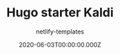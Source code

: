 ---
title: Hugo starter Kaldi
github: https://github.com/netlify-templates/one-click-hugo-cms
author: netlify-templates
demo: https://master-template-one-click-hugo-cms.netlify.com/
date: 2020-06-03T00:00:00.000Z
ssg:
  - Hugo
cms:
  - NetlifyCMS
category:
  - Blog
description: A Hugo boilerplate for creating a blog site
draft: true
publish_date: '2017-09-07T03:11:30Z'
update_date: '2022-08-22T00:11:42Z'
github_star: 392
github_fork: 263
---